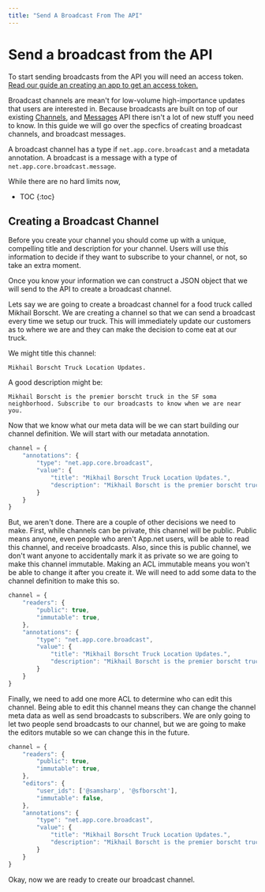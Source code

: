 ```yaml
---
title: "Send A Broadcast From The API"
---
```


# Send a broadcast from the API

<div class="alert alert-success alert-block">
To start sending broadcasts from the API you will need an access token. <a href='/docs/guides/create-an-app/'>Read our guide an creating an app to get an access token.</a>
</div>

Broadcast channels are mean't for low-volume high-importance updates that users are interested in. Because broadcasts are built on top of our existing [Channels](), and [Messages]() API there isn't a lot of new stuff you need to know. In this guide we will go over the specfics of creating broadcast channels, and broadcast messages.

A broadcast channel has a type if  `net.app.core.broadcast` and a metadata annotation. A broadcast is a message with a type of  `net.app.core.broadcast.message`.

While there are no hard limits now, 

* TOC
{:toc}

## Creating a Broadcast Channel

Before you create your channel you should come up with a unique, compelling title and description for your channel. Users will use this information to decide if they want to subscribe to your channel, or not, so take an extra moment.

Once you know your information we can construct a JSON object that we will send to the API to create a broadcast channel.

Lets say we are going to create a broadcast channel for a food truck called Mikhail Borscht. We are creating a channel so that we can send a broadcast every time we setup our truck. This will immediately update our customers as to where we are and they can make the decision to come eat at our truck.

We might title this channel:
    
    Mikhail Borscht Truck Location Updates.

A good description might be:

    Mikhail Borscht is the premier borscht truck in the SF soma neighborhood. Subscribe to our broadcasts to know when we are near you.

Now that we know what our meta data will be we can start building our channel definition. We will start with our metadata annotation.

~~~ js
channel = {
    "annotations": {
        "type": "net.app.core.broadcast",
        "value": {
            "title": "Mikhail Borscht Truck Location Updates.",
            "description": "Mikhail Borscht is the premier borscht truck in the SF soma neighborhood. Subscribe to our broadcasts to know when we are near you."
        }
    }
}
~~~

But, we aren't done. There are a couple of other decisions we need to make. First, while channels can be private, this channel will be public. Public means anyone, even people who aren't App.net users, will be able to read this channel, and receive broadcasts. Also, since this is public channel, we don't want anyone to accidentally mark it as private so we are going to make this channel immutable. Making an ACL immutable means you won't be able to change it after you create it. We will need to add some data to the channel definition to make this so.

~~~ js
channel = {
    "readers": {
        "public": true,
        "immutable": true,
    },
    "annotations": {
        "type": "net.app.core.broadcast",
        "value": {
            "title": "Mikhail Borscht Truck Location Updates.",
            "description": "Mikhail Borscht is the premier borscht truck in the SF soma neighborhood. Subscribe to our broadcasts to know when we are near you."
        }
    }
}
~~~

Finally, we need to add one more ACL to determine who can edit this channel. Being able to edit this channel means they can change the channel meta data as well as send broadcasts to subscribers. We are only going to let two people send broadcasts to our channel, but we are going to make the editors mutable so we can change this in the future.

~~~ js
channel = {
    "readers": {
        "public": true,
        "immutable": true,
    },
    "editors": {
        "user_ids": ['@samsharp', '@sfborscht'],
        "immutable": false,
    },
    "annotations": {
        "type": "net.app.core.broadcast",
        "value": {
            "title": "Mikhail Borscht Truck Location Updates.",
            "description": "Mikhail Borscht is the premier borscht truck in the SF soma neighborhood. Subscribe to our broadcasts to know when we are near you."
        }
    }
}
~~~

Okay, now we are ready to create our broadcast channel.







